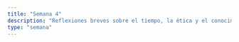 ```yaml
---
title: "Semana 4"
description: "Reflexiones breves sobre el tiempo, la ética y el conocimiento."
type: "semana"
---
```


